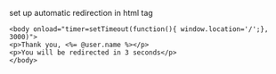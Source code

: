 set up automatic redirection in html tag

```
<body onload="timer=setTimeout(function(){ window.location='/';}, 3000)">
<p>Thank you, <%= @user.name %></p>
<p>You will be redirected in 3 seconds</p>
</body>
```
